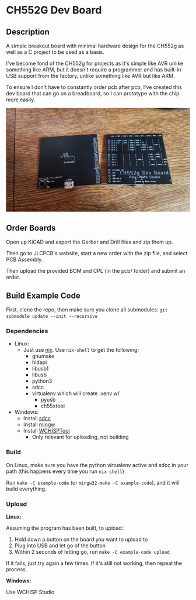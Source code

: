 # CH552G Dev Board

## Description

A simple breakout board with minimal hardware design for the CH552g as well as a C project to be used as a basis.

I've become fond of the CH552g for projects as it's simple like AVR unlike something like ARM, but it doesn't require a programmer and has built-in USB support from the factory, unlike something like AVR but like ARM.

To ensure I don't have to constantly order pcb after pcb, I've created this dev board that can go on a breadboard, so I can prototype with the chip more easily.

![img](./ch552g-dev-board.jpg)

## Order Boards

Open up KiCAD and export the Gerber and Drill files and zip them up.

Then go to JLCPCB's website, start a new order with the zip file, and select PCB Assembly.

Then upload the provided BOM and CPL (in the pcb/ folder) and submit an order.

## Build Example Code 

First, clone the repo, then make sure you clone all submodules: `git submodule update --init --recursive`

### Dependencies

- Linux:
   + Just use [nix](https://nixos.org/download/). Use `nix-shell` to get the following:
      - gnumake
      - hidapi
      - libusb1
      - libusb
      - python3
      - sdcc
      - virtualenv which will create .venv w/
         + pyusb
         + ch55xtool
- Windows:
   + Install [sdcc](https://sourceforge.net/projects/sdcc/files/latest/download?source=files)
   + Install [mingw](https://sourceforge.net/projects/mingw/files/latest/download)
   + Install [WCHISPTool](https://www.wch.cn/download/WCHISPTool_Setup_exe.html)
      - Only relevant for uploading, not building

### Build

On Linux, make sure you have the python virtualenv active and sdcc in your path (this happens every time you run `nix-shell`)

Run `make -C example-code` (or `mingw32-make -C example-code`), and it will build everything.

### Upload

__Linux:__

Assuming the program has been built, to upload:

1. Hold down a button on the board you want to upload to
2. Plug into USB and let go of the button
3. Within 2 seconds of letting go, run `make -C example-code upload`

If it fails, just try again a few times. If it's still not working, then repeat the process.

__Windows:__

Use WCHISP Studio

